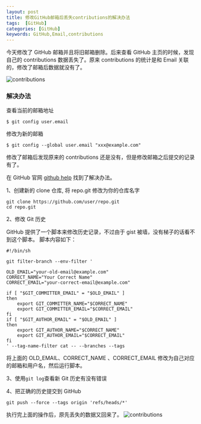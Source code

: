 ```yaml
---
layout: post
title: 修改GitHub邮箱后丢失contributions的解决办法
tags:  [GitHub]
categories: [GitHub]
keywords: GitHub,Email,contributions
---
```




今天修改了 GitHub 邮箱并且将旧邮箱删除。后来查看 GitHub 主页的时候，发现自己的 contributions 数据丢失了。原来 contributions 的统计是和 Email 关联的，修改了邮箱后数据就没有了。




![contributions](https://i.loli.net/2018/09/01/5b8aa74678edf.png)

### 解决办法

查看当前的邮箱地址
```
$ git config user.email
```
 
修改为新的邮箱
```
$ git config --global user.email "xxx@example.com"
```

修改了邮箱后发现原来的 contributions 还是没有，但是修改邮箱之后提交的记录有了。


在 GitHub 官网 [github help](https://help.github.com/articles/changing-author-info/#platform-windows) 找到了解决办法。


1、创建新的 clone 仓库, 将 repo.git 修改为你的仓库名字
```
git clone https://github.com/user/repo.git
cd repo.git
```

2、修改 Git 历史

GitHub 提供了一个脚本来修改历史记录，不过由于 gist 被墙，没有梯子的话看不到这个脚本。 脚本内容如下：

```
#!/bin/sh

git filter-branch --env-filter '

OLD_EMAIL="your-old-email@example.com"
CORRECT_NAME="Your Correct Name"
CORRECT_EMAIL="your-correct-email@example.com"

if [ "$GIT_COMMITTER_EMAIL" = "$OLD_EMAIL" ]
then
    export GIT_COMMITTER_NAME="$CORRECT_NAME"
    export GIT_COMMITTER_EMAIL="$CORRECT_EMAIL"
fi
if [ "$GIT_AUTHOR_EMAIL" = "$OLD_EMAIL" ]
then
    export GIT_AUTHOR_NAME="$CORRECT_NAME"
    export GIT_AUTHOR_EMAIL="$CORRECT_EMAIL"
fi
' --tag-name-filter cat -- --branches --tags
```

将上面的 OLD_EMAIL、CORRECT_NAME 、CORRECT_EMAIL 修改为自己对应的邮箱和用户名，然后运行脚本。


3、使用`git log`查看新 Git 历史有没有错误

4、把正确的历史提交到 GitHub
```
git push --force --tags origin 'refs/heads/*'
```

执行完上面的操作后，原先丢失的数据又回来了。
![contributions](https://i.loli.net/2018/09/01/5b8aa7469165a.png)